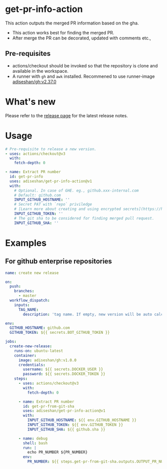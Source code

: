 # get-pr-info-action

This action outputs the merged PR information based on the gha. 

- This action works best for finding the merged PR.
- After merge the PR can be decorated, updated with comments etc.,

## Pre-requisites

- actions/checkout should be invoked so that the repository is clone and available in the workspace.
- A runner with `gh` and `awk` installed. Recommened to use runner-image [adiseshan/gh:v2.37.0](https://hub.docker.com/repository/docker/adiseshan/gh/general)


# What's new

Please refer to the [release page](https://github.com/adiseshan/get-pr-info-action/releases/latest) for the latest release notes.

# Usage

<!-- start usage -->
```yaml
# Pre-requisite to release a new version.
- uses: actions/checkout@v3
  with:
    fetch-depth: 0

- name: Extract PR number
  id: get-pr-info
  uses: adiseshan/get-pr-info-action@v1
  with:
    # Optional. In case of GHE. eg., github.xxx-internal.com
    # Default: github.com
    INPUT_GITHUB_HOSTNAME: ''
    # Secret PAT with `repo` priviledge
    # [Learn more about creating and using encrypted secrets](https://help.github.com/en/actions/automating-your-workflow-with-github-actions/creating-and-using-encrypted-secrets)
    INPUT_GITHUB_TOKEN: ''
    # The git sha to be considered for finding merged pull request.
    INPUT_GITHUB_SHA: ''
```
<!-- end usage -->

# Examples 

## For github enterprise repositories


```yaml
name: create new release

on:
  push:
    branches:
      - master
  workflow_dispatch:
    inputs:
      TAG_NAME:
        description: 'tag name. If empty, new version will be auto calculated.'

env:
  GITHUB_HOSTNAME: github.com
  GITHUB_TOKEN: ${{ secrets.BOT_GITHUB_TOKEN }}

jobs:
  create-new-release:
    runs-on: ubuntu-latest
    container: 
      image: adiseshan/gh:v1.0.0
      credentials:
        username: ${{ secrets.DOCKER_USER }}
        password: ${{ secrets.DOCKER_TOKEN }}
    steps:
      - uses: actions/checkout@v3
        with:
          fetch-depth: 0

      - name: Extract PR number
        id: get-pr-from-git-sha
        uses: adiseshan/get-pr-info-action@v1
        with:
          INPUT_GITHUB_HOSTNAME: ${{ env.GITHUB_HOSTNAME }}
          INPUT_GITHUB_TOKEN: ${{ env.GITHUB_TOKEN }}
          INPUT_GITHUB_SHA: ${{ github.sha }}

      - name: debug
        shell: bash
        run: |
          echo PR_NUMBER ${PR_NUMBER}
        env:
          PR_NUMBER: ${{ steps.get-pr-from-git-sha.outputs.OUTPUT_PR_NUMBER }}
```
